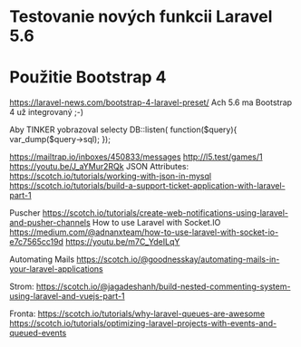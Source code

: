 # Testovanie nových funkcii Laravel 5.6

# Použitie Bootstrap 4
 https://laravel-news.com/bootstrap-4-laravel-preset/
 Ach 5.6 ma Bootstrap 4 už integrovaný ;-)

 Aby TINKER yobrazoval selecty
 DB::listen( function($query){ var_dump($query->sql); });


https://mailtrap.io/inboxes/450833/messages
http://l5.test/games/1
https://youtu.be/J_aYMur2RQk
JSON Attributes:
https://scotch.io/tutorials/working-with-json-in-mysql
https://scotch.io/tutorials/build-a-support-ticket-application-with-laravel-part-1

Puscher
https://scotch.io/tutorials/create-web-notifications-using-laravel-and-pusher-channels
How to use Laravel with Socket.IO
https://medium.com/@adnanxteam/how-to-use-laravel-with-socket-io-e7c7565cc19d
https://youtu.be/m7C_YdeILqY


Automating Mails
https://scotch.io/@goodnesskay/automating-mails-in-your-laravel-applications




Strom:
https://scotch.io/@jagadeshanh/build-nested-commenting-system-using-laravel-and-vuejs-part-1

Fronta:
https://scotch.io/tutorials/why-laravel-queues-are-awesome
https://scotch.io/tutorials/optimizing-laravel-projects-with-events-and-queued-events
